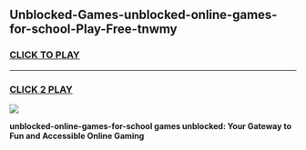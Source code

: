 
## Unblocked-Games-unblocked-online-games-for-school-Play-Free-tnwmy
<h3>
<a href="https://premium76.site?title=unblocked-online-games-for-school&ref=10A">CLICK TO PLAY</a></h3>
<hr>

<h3>
<a href="https://premium76.site?title=unblocked-online-games-for-school&ref=10A">CLICK 2 PLAY</a>
  
</h3>

<a href="https://premium76.site?title=unblocked-online-games-for-school&ref=10A"><img src="https://clearcache.store/games.png"></a>


**unblocked-online-games-for-school games unblocked: Your Gateway to Fun and Accessible Online Gaming**
